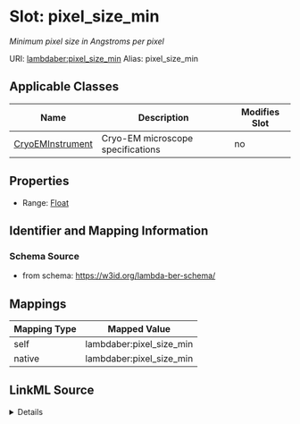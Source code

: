 

# Slot: pixel_size_min 


_Minimum pixel size in Angstroms per pixel_





URI: [lambdaber:pixel_size_min](https://w3id.org/lambda-ber-schema/pixel_size_min)
Alias: pixel_size_min

<!-- no inheritance hierarchy -->





## Applicable Classes

| Name | Description | Modifies Slot |
| --- | --- | --- |
| [CryoEMInstrument](CryoEMInstrument.md) | Cryo-EM microscope specifications |  no  |






## Properties

* Range: [Float](Float.md)




## Identifier and Mapping Information






### Schema Source


* from schema: https://w3id.org/lambda-ber-schema/




## Mappings

| Mapping Type | Mapped Value |
| ---  | ---  |
| self | lambdaber:pixel_size_min |
| native | lambdaber:pixel_size_min |




## LinkML Source

<details>
```yaml
name: pixel_size_min
description: Minimum pixel size in Angstroms per pixel
from_schema: https://w3id.org/lambda-ber-schema/
rank: 1000
alias: pixel_size_min
owner: CryoEMInstrument
domain_of:
- CryoEMInstrument
range: float

```
</details>